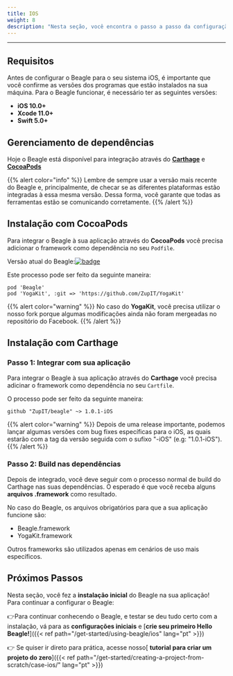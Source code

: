 ```yaml
---
title: IOS
weight: 8
description: "Nesta seção, você encontra o passo a passo da configuração do Beagle no iOS."
---
```


---

## Requisitos

Antes de configurar o Beagle para o seu sistema iOS, é importante que você confirme as versões dos programas que estão instalados na sua máquina. Para o Beagle funcionar, é necessário ter as seguintes versões:

- **iOS 10.0+**
- **Xcode 11.0+**
- **Swift 5.0+**

## **Gerenciamento de dependências**

Hoje o Beagle está disponível para integração através do [**Carthage**](https://github.com/Carthage/Carthage) e [**CocoaPods**](https://cocoapods.org)

{{% alert color="info" %}}
Lembre de sempre usar a versão mais recente do Beagle e, principalmente, de checar se as diferentes plataformas estão integradas à essa mesma versão. Dessa forma, você garante que todas as ferramentas estão se comunicando corretamente.
{{% /alert %}}

## **Instalação com CocoaPods**

Para integrar o Beagle à sua aplicação através do **CocoaPods** você precisa adicionar o framework como dependência no seu `Podfile`.

Versão atual do Beagle:[![badge](https://img.shields.io/cocoapods/v/Beagle)](https://cocoapods.org/pods/Beagle)

Este processo pode ser feito da seguinte maneira:

```text
pod 'Beagle'
pod 'YogaKit', :git => 'https://github.com/ZupIT/YogaKit'
```

{{% alert color="warning" %}}
No caso do **YogaKit**, você precisa utilizar o nosso fork porque algumas modificações ainda não foram mergeadas no repositório do Facebook.
{{% /alert %}}

## **Instalação com Carthage**

### Passo 1: Integrar com sua aplicação

Para integrar o Beagle à sua aplicação através do **Carthage** você precisa adicinar o framework como dependência no seu `Cartfile`.

O processo pode ser feito da seguinte maneira:

```text
github "ZupIT/beagle" ~> 1.0.1-iOS
```

{{% alert color="warning" %}}
Depois de uma release importante, podemos lançar algumas versões com bug fixes específicas para o iOS, as quais estarão com a tag da versão seguida com o sufixo "-iOS" \(e.g: "1.0.1-iOS"\).
{{% /alert %}}

### Passo 2: Build nas dependências

Depois de integrado, você deve seguir com o processo normal de build do Carthage nas suas dependências. O esperado é que você receba alguns **arquivos .framework** como resultado.

No caso do Beagle, os arquivos obrigatórios para que a sua aplicação funcione são:

- Beagle.framework
- YogaKit.framework

Outros frameworks são utilizados apenas em cenários de uso mais específicos.

## Próximos Passos

Nesta seção, você fez a **instalação inicial** do Beagle na sua aplicação!  
Para continuar a configurar o Beagle:

👉Para continuar conhecendo o Beagle, e testar se deu tudo certo com a instalação, vá para as **configurações iniciais** e [**crie seu primeiro Hello Beagle!**]({{< ref path="/get-started/using-beagle/ios" lang="pt" >}})

👉 Se quiser ir direto para prática, acesse nosso[ **tutorial para criar um projeto do zero**]({{< ref path="/get-started/creating-a-project-from-scratch/case-ios/" lang="pt" >}})
